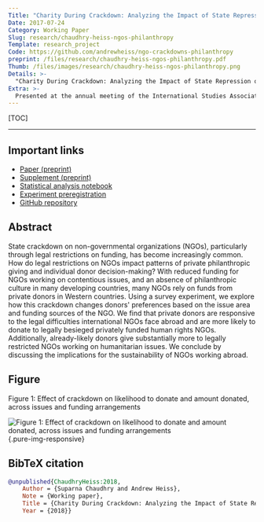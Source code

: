 ```yaml
---
Title: "Charity During Crackdown: Analyzing the Impact of State Repression of NGOs on Philanthropy"
Date: 2017-07-24
Category: Working Paper
Slug: research/chaudhry-heiss-ngos-philanthropy
Template: research_project
Code: https://github.com/andrewheiss/ngo-crackdowns-philanthropy
preprint: /files/research/chaudhry-heiss-ngos-philanthropy.pdf
Thumb: /files/images/research/chaudhry-heiss-ngos-philanthropy.png
Details: >-
  "Charity During Crackdown: Analyzing the Impact of State Repression of NGOs on Philanthropy" (with Suparna Chaudhry, Christopher Newport University)
Extra: >-
  Presented at the annual meeting of the International Studies Association (ISA), San Francisco, California, April 2018
---
```


[TOC]

---

## Important links

- [Paper (preprint)](/files/research/chaudhry-heiss-ngos-philanthropy.pdf)
- [Supplement (preprint)](/files/research/chaudhry-heiss-ngos-philanthropy-supplement.pdf)
- [Statistical analysis notebook](https://stats.andrewheiss.com/ngo-crackdowns-philanthropy/)
- [Experiment preregistration](https://osf.io/dx973/register/565fb3678c5e4a66b5582f67)
- [GitHub repository](https://github.com/andrewheiss/ngo-crackdowns-philanthropy)


## Abstract

State crackdown on non-governmental organizations (NGOs), particularly through legal restrictions on funding, has become increasingly common. How do legal restrictions on NGOs impact patterns of private philanthropic giving and individual donor decision-making? With reduced funding for NGOs working on contentious issues, and an absence of philanthropic culture in many developing countries, many NGOs rely on funds from private donors in Western countries. Using a survey experiment, we explore how this crackdown changes donors' preferences based on the issue area and funding sources of the NGO. We find that private donors are responsive to the legal difficulties international NGOs face abroad and are more likely to donate to legally besieged privately funded human rights NGOs. Additionally, already-likely donors give substantially more to legally restricted NGOs working on humanitarian issues. We conclude by discussing the implications for the sustainability of NGOs working abroad.


## Figure

Figure 1: Effect of crackdown on likelihood to donate and amount donated, across issues and funding arrangements

![Figure 1: Effect of crackdown on likelihood to donate and amount donated, across issues and funding arrangements](/files/images/research/ngos-philanthropy_fig1.png){.pure-img-responsive}


## BibTeX citation

```bibtex
@unpublished{ChaudhryHeiss:2018,
    Author = {Suparna Chaudhry and Andrew Heiss},
    Note = {Working paper},
    Title = {Charity During Crackdown: Analyzing the Impact of State Repression of {NGOs} on Philanthropy},
    Year = {2018}}
```

